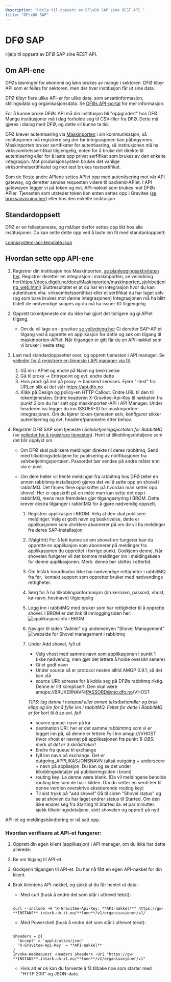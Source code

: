 ```yaml
---
description: "Hjelp til oppsett av DF\xD8 SAP sine REST API."
title: "DF\xD8 SAP"
---
```


# DFØ SAP

Hjelp til oppsett av DFØ SAP sine REST API.

## Om API-ene

DFØs løsninger for økonomi og lønn brukes av mange i sektoren. DFØ tilbyr API som er felles for sektoren, men der hver institusjon får ut sine data.

DFØ tilbyr flere ulike API-er for ulike data, som ansattinformasjon, stillingsdata og organisasjonsdata. Se [DFØs API-portal](https://api-portal.dfo.no/) for mer informasjon.

For å kunne bruke DFØs API må din institusjon bli "oppgradert" hos DFØ. Mange institusjoner må i dag forholde seg til CSV-filer fra DFØ. Dette må gjøres i dialog med DFØ, og dette vil kunne ta tid.

DFØ krever autentisering via
[Maskinporten](https://samarbeid.digdir.no/maskinporten/maskinporten/25) i sin
kommunikasjon, så institusjonen må registrere seg der før integrasjonen kan
påbegynnes. Maskinporten bruker sertifikater for autentisering, så
institusjonen må ha virkssomhetssertifikat tilgjengelig, enten for å bruke det
direkte til autentisering eller for å laste opp privat serfifikat som brukes av
den enkelte integrasjon. Mot produksjonsystem brukes det vanlige
virksomhetsertifikatet og mot test brukes testsertifikat.

Som de fleste andre APIene settes APIet opp med autentisering mot vår API gateway, og deretter sendes requesten videre til backend-APIet. I API gatewayen legger vi på token og evt. API-nøkkel som brukes mot DFØs APIer. Tjenesten som utsteder token kan enten settes opp i Gravitee ([se bruksanvisning her](/docs/datadeling/teknisk-plattform/api/maskinporten)) eller hos den enkelte institusjon

## Standardoppsett

DFØ er en fellestjeneste, og må/bør derfor settes opp likt hos alle institusjoner. Du kan sette dette opp ved å laste inn fil med standardoppsett:

[Lonnssystem-api-template.json](Lonnssystem-api-template.json)

## Hvordan sette opp API-ene

1. Registrer din institusjon hos Maskinporten, [se planleggingsaktiviteten her](https://samarbeid.digdir.no/maskinporten/konsument/119). Registrer deretter en integrasjon i maskinporten, se veiledning her(https://docs.digdir.no/docs/Maskinporten/maskinporten_sjolvbetjening_web.html) Sluttresultatet er at du har en integrasjon hvor du kan autentisere vha. virksomhetssertifikat eller et sertifikat du har laget selv (og som bare brukes mot denne integrasjonen) Integrasjonen må ha blitt tildelt de nødvendige scopes og du må ha issuer-ID tilgjengelig
2. Opprett tokentjeneste om du ikke har gjort det tidligere og gi APIet tilgang.
   - Om du vil lage en i gravitee [se veiledning her](/docs/datadeling/teknisk-plattform/api/maskinporten) Gi deretter SAP-APIet tilgang ved å opprette en applikasjon for dette og søk om tilgang til maskinporten-APIet. Når tilgangen er gitt får du en API-nøkkel som vi bruker i neste steg
3. Last ned standardoppsettet over, og opprett tjenesten i API manager. Se [veileder for å registrere en tjeneste i API manager via fil](/docs/datadeling/veiledere/api-manager/importer-api).
   1. Gå inn i APIet og endre på Navn og beskrivelse
   2. Gå til proxy -\> Entrypoint og evt. endre dette
   3. Hvis prod: gå inn på proxy -\> backend services. Fjern "-test" fra URLen slik at det står https://api.dfo.no
   4. Klikk på Design og policy-en HTTP Callout. Endre URL til den til tokentjenesten. Endre headeren X-Gravitee-Api-Key til nøkkelen fra punkt 2 om du har satt opp maskinporten-API i API Manager. Under headeren iss legger du inn ISSUER-ID for maskinporten-integrasjonen. Om du kjører token-tjenesten selv, konfigurer sikker autentisering og evt. headere/parametre etter behov.
4. Registrer DFØ SAP som tjeneste i _Selvbetjeningsportalen for RabbitMQ_ (se [veileder for å registrere tjenesten](/docs/datadeling/veiledere/meldingsk%C3%B8/opprett-tjeneste)). Hent ut tilkoblingsdetaljene som det blir opplyst om.

   - Om DFØ skal publisere meldinger direkte til deres rabbitmq, Send med tilkoblingsdetaljene for publisering av notifikasjoner fra selvbetjeningsportalen. Passordet bør sendes på andre måter enn via e-post.
   - Om dere heller vil hente meldinger fra rabbitmq hos DFØ (eller en annen rabbitmq-installasjon) gjøres det vel å sette opp en shovel i rabbitMQ. Det finnes flere oppskrifter på hvordan man setter opp shovel. Her er oppskrift på en måte man kan sette det opp i rabbitMQ, mens man fremdeles gjør tilgangsstyring i BROM. Dette krever ekstra tilganger i rabbitMQ for å gjøre nødvendig oppsett.

     1. Registrer applikasjon i BROM. Velg at den skal publisere meldinger. Velg et godt navn og beskrivelse, dette er applikasjonen som utviklere abonnerer på om de vil ha meldinger fra deres SAP-installasjon
     2. (Valgfritt) For å lett kunne se om shovel-en fungerer kan du opprette en applikasjon som abonnerer på meldinger fra applikasjonen du opprettet i forrige punkt. Godkjenn denne. Når shovelen fungerer vil det komme meldinger inn i meldingskøen for denne applikasjonen. Merk: denne bør slettes i ettertid.
     3. Om IntArk-koordinator ikke har nødvendige rettigheter i rabbitMQ fra før,  kontakt support som oppretter bruker med nødvendinge rettigheter.
     4. Sørg for å ha tilkoblingsinformasjon (brukernavn, passord, vhost, kø-navn, hostnavn) tilgjengelig
     5. Logg inn i rabbitMQ med bruker som har rettigheter til å opprette shovel. I BROM er det link til innloggingsiden her: ![applikasjonsinfo i BROM](/datadeling/img/image-20211006190506-1.png)
     6. Naviger til siden "Admin" og undemenyen "Shovel Management" ![webside for Shovel management i rabbitmq](/datadeling/img/rabbitmq-shovel-1.png)
     7. Under Add shovel, fyll ut:

        - Velg vhost med samme navn som applikasjonen i punkt 1 (ikke nødvendig, men gjør det lettere å holde oversikt senere)
        - Gi et godt navn
        - Under source så er protocol nesten alltid AMQP 0.9.1, så det kan stå
        - source URI: adresse for å koble seg på DFØs rabbitmq riktig. Denne er litt komplisert. Den skal være amqps://BRUKERNAVN:PASSORD@mq.dfo.no/VHOST

        _TIPS: lag denne i notepad eller annen tekstbehandler og bruk klipp og lim for å fylle inn i rabbitMQ. Feltet for dette i RabbitMQ er for kort til å se evt. feil_

        - source queue: navn på kø
        - destination URI: her er det samme rabbimtmq som vi er logget inn på, så denne er lettere Fyll inn amqp:///VHOST (hvor vhost er navnet på applikasjonen fra punkt 1) _OBS: merk at det er 3 skråstreker!_
        - Endre fra queue til exchange
        - fyll inn navn på exchange. Det er outgoing_APPLIKASJONSNAVN (altså outgoing + underscore + navn på appliasjon. Du kan og se det under tilkoblingsdetaljer på publiseringsiden i brom)
        - routing key: La denne være blank. (Da vil meldingene beholde routing key som de har i kilden. Om du setter en verdi her til denne verdien overskrive eksisterende routing key)
        - Til sist trykk på "add shovel" Gå til siden "Shovel status" og se at shovlen du har laget endrer status til Started. Om den ikke endrer seg fra Starting til Started ila. et par minutter: sjekk tilkoblingsdetaljene, slett shovelen og opprett på nytt

API-et og meldingshåndtering er nå satt opp.

### Hvordan verifisere at API-et fungerer:

1. Opprett din egen klient (applikasjon) i API manager, om du ikke har dette allerede.
2. Be om tilgang til API-et.
3. Godkjenn tilgangen til API-et. Du har nå fått en egen API-nøkkel for din klient.
4. Bruk klientens API-nøkkel, og sjekk at du får hentet ut data:

   - Med curl (husk å endre det som står i uthevet tekst):

   ```

   curl --include -H "X-Gravitee-Api-Key: **API-nøkkel**" https://gw-**INSTANS**.intark.uh-it.no/**lonn**/v1/organisasjoner/v1/

   ```

   - Med Powershell (husk å endre det som står i uthevet tekst):

   ```

   $headers = @{
     'Accept' = 'application/json'
     'X-Gravitee-Api-Key' = **API-nøkkel**
   }
   Invoke-WebRequest -Headers $headers -Uri "https://gw-**INSTANS**.intark.uh-it.no/**lonn**/v1/organisasjoner/v1"
   ```

   - Hvis alt er ok kan du forvente å få tilbake noe som starter med "HTTP 200" og JSON-data.
